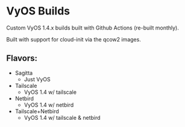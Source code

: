 # VyOS Builds
Custom VyOS 1.4.x builds built with Github Actions (re-built monthly).

Built with support for cloud-init via the qcow2 images.

## Flavors:
  - Sagitta
    - Just VyOS
  - Tailscale
    - VyOS 1.4 w/ tailscale
  - Netbird
    - VyOS 1.4 w/ netbird
  - Tailscale+Netbird
    - VyOS 1.4 w/ tailscale & netbird  
